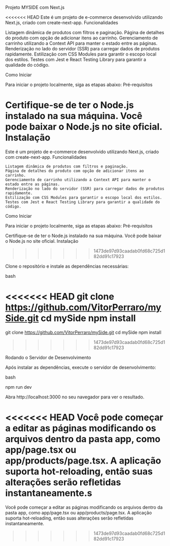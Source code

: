 Projeto MYSIDE com Next.js

<<<<<<< HEAD
Este é um projeto de e-commerce desenvolvido utilizando Next.js, criado com create-next-app. Funcionalidades

Listagem dinâmica de produtos com filtros e paginação.
Página de detalhes do produto com opção de adicionar itens ao carrinho.
Gerenciamento de carrinho utilizando a Context API para manter o estado entre as páginas.
Renderização no lado do servidor (SSR) para carregar dados de produtos rapidamente.
Estilização com CSS Modules para garantir o escopo local dos estilos.
Testes com Jest e React Testing Library para garantir a qualidade do código.

Como Iniciar

Para iniciar o projeto localmente, siga as etapas abaixo: Pré-requisitos

Certifique-se de ter o Node.js instalado na sua máquina. Você pode baixar o Node.js no site oficial. Instalação
=======
Este é um projeto de e-commerce desenvolvido utilizando Next.js, criado com create-next-app.
Funcionalidades

    Listagem dinâmica de produtos com filtros e paginação.
    Página de detalhes do produto com opção de adicionar itens ao carrinho.
    Gerenciamento de carrinho utilizando a Context API para manter o estado entre as páginas.
    Renderização no lado do servidor (SSR) para carregar dados de produtos rapidamente.
    Estilização com CSS Modules para garantir o escopo local dos estilos.
    Testes com Jest e React Testing Library para garantir a qualidade do código.

Como Iniciar

Para iniciar o projeto localmente, siga as etapas abaixo:
Pré-requisitos

Certifique-se de ter o Node.js instalado na sua máquina. Você pode baixar o Node.js no site oficial.
Instalação
>>>>>>> 1473de97d93caadab0fd68c725d182dd91c17923

Clone o repositório e instale as dependências necessárias:

bash

<<<<<<< HEAD
git clone https://github.com/VitorPerraro/mySide.git cd mySide npm install
=======
git clone https://github.com/VitorPerraro/mySide.git
cd mySide
npm install
>>>>>>> 1473de97d93caadab0fd68c725d182dd91c17923

Rodando o Servidor de Desenvolvimento

Após instalar as dependências, execute o servidor de desenvolvimento:

bash

npm run dev

Abra http://localhost:3000 no seu navegador para ver o resultado.

<<<<<<< HEAD
Você pode começar a editar as páginas modificando os arquivos dentro da pasta app, como app/page.tsx ou app/products/page.tsx. A aplicação suporta hot-reloading, então suas alterações serão refletidas instantaneamente.s
=======
Você pode começar a editar as páginas modificando os arquivos dentro da pasta app, como app/page.tsx ou app/products/page.tsx. A aplicação suporta hot-reloading, então suas alterações serão refletidas instantaneamente.
>>>>>>> 1473de97d93caadab0fd68c725d182dd91c17923
